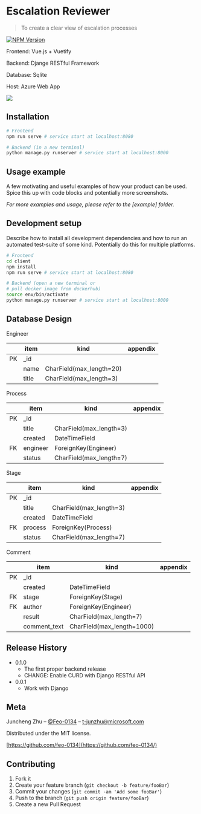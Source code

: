 # Escalation Reviewer
> To create a clear view of escalation processes

[![NPM Version][npm-image]][npm-url]

Frontend: Vue.js + Vuetify

Backend: Djange RESTful Framework

Database: Sqlite

Host: Azure Web App

![](header.png)

## Installation



```sh
# Frontend
npm run serve # service start at localhost:8080

# Backend (in a new terminal)
python manage.py runserver # service start at localhost:8000
```


## Usage example

A few motivating and useful examples of how your product can be used. Spice this up with code blocks and potentially more screenshots.

_For more examples and usage, please refer to the [example] folder._

## Development setup

Describe how to install all development dependencies and how to run an automated test-suite of some kind. Potentially do this for multiple platforms.

```sh
# Frontend
cd client
npm install
npm run serve # service start at localhost:8080

# Backend (open a new terminal or
# pull docker image from dockerhub)
source env/bin/activate
python manage.py runserver # service start at localhost:8000
```

## Database Design

Engineer

|      | item  | kind                     | appendix |
| ---- | ----- | ------------------------ | -------- |
| PK   | _id   |                          |          |
|      | name  | CharField(max_length=20) |          |
|      | title | CharField(max_length=3)  |          |



Process

|      | item     | kind                    | appendix |
| ---- | -------- | ----------------------- | -------- |
| PK   | _id      |                         |          |
|      | title    | CharField(max_length=3) |          |
|      | created  | DateTimeField           |          |
| FK   | engineer | ForeignKey(Engineer)    |          |
|      | status   | CharField(max_length=7) |          |

Stage

|      | item    | kind                    | appendix |
| ---- | ------- | ----------------------- | -------- |
| PK   | _id     |                         |          |
|      | title   | CharField(max_length=3) |          |
|      | created | DateTimeField           |          |
| FK   | process | ForeignKey(Process)     |          |
|      | status  | CharField(max_length=7) |          |

Comment

|      | item         | kind                       | appendix |
| ---- | ------------ | -------------------------- | -------- |
| PK   | _id          |                            |          |
|      | created      | DateTimeField              |          |
| FK   | stage        | ForeignKey(Stage)          |          |
| FK   | author       | ForeignKey(Engineer)       |          |
|      | result       | CharField(max_length=7)    |          |
|      | comment_text | CharField(max_length=1000) |          |



## Release History


* 0.1.0
    * The first proper backend release
    * CHANGE: Enable CURD with Django RESTful API
* 0.0.1
    * Work with Django

## Meta

Juncheng Zhu – [@Feo-0134](https://github.com/feo-0134) – t-junzhu@microsoft.com

Distributed under the MIT license. 
<!-- See ``LICENSE`` for more information. -->

[https://github.com/feo-0134](https://github.com/feo-0134/)

## Contributing

1. Fork it <!-- (<https://github.com/yourname/yourproject/fork>) -->
2. Create your feature branch (`git checkout -b feature/fooBar`)
3. Commit your changes (`git commit -am 'Add some fooBar'`)
4. Push to the branch (`git push origin feature/fooBar`)
5. Create a new Pull Request

<!-- Markdown link & img dfn's -->
[npm-image]: https://img.shields.io/npm/v/vue-cli
[npm-url]: https://npmjs.org/package/vue-cli


